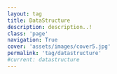 ```yaml
---
layout: tag
title: DataStructure
description: description..!
class: 'page'
navigation: True
cover: 'assets/images/cover5.jpg'
permalink: 'tag/datastructure'
#current: datastructure
---
```

